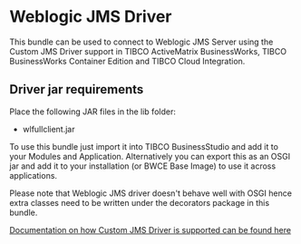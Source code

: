 # Weblogic JMS Driver

This bundle can be used to connect to Weblogic JMS Server using the Custom JMS Driver support in TIBCO ActiveMatrix BusinessWorks, TIBCO BusinessWorks Container Edition and TIBCO Cloud Integration.

## Driver jar requirements

Place the following JAR files in the lib folder:
* wlfullclient.jar

To use this bundle just import it into TIBCO BusinessStudio and add it to your Modules and Application. Alternatively you can export this as an OSGI jar and add it to your installation (or BWCE Base Image) to use it across applications.

Please note that Weblogic JMS driver doesn't behave well with OSGI hence extra classes need to be written under the decorators package in this bundle.

[Documentation on how Custom JMS Driver is supported can be found here](https://docs.tibco.com/pub/activematrix_businessworks/6.7.0/doc/html/GUID-2AC259A3-3C1C-4F27-8FD9-E7AF41D9CBEB.html)